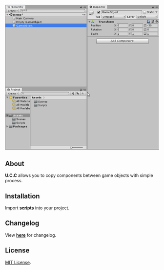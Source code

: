 <p align="center">
  <a href="#"><img src="https://github.com/iozsaygi/unity-component-copier/blob/master/media/usage-1.1.gif"/></a>
</p>

## About
**U.C.C** allows you to copy components between game objects with simple process.

## Installation
Import **[scripts](https://github.com/iozsaygi/unity-component-copier/tree/master/unity-component-copier/Assets/Scripts)** into your project.

## Changelog
View **[here](https://github.com/iozsaygi/unity-component-copier/blob/master/CHANGELOG.md)** for changelog.

## License
[MIT License](https://github.com/iozsaygi/unity-component-copier/blob/master/LICENSE).
